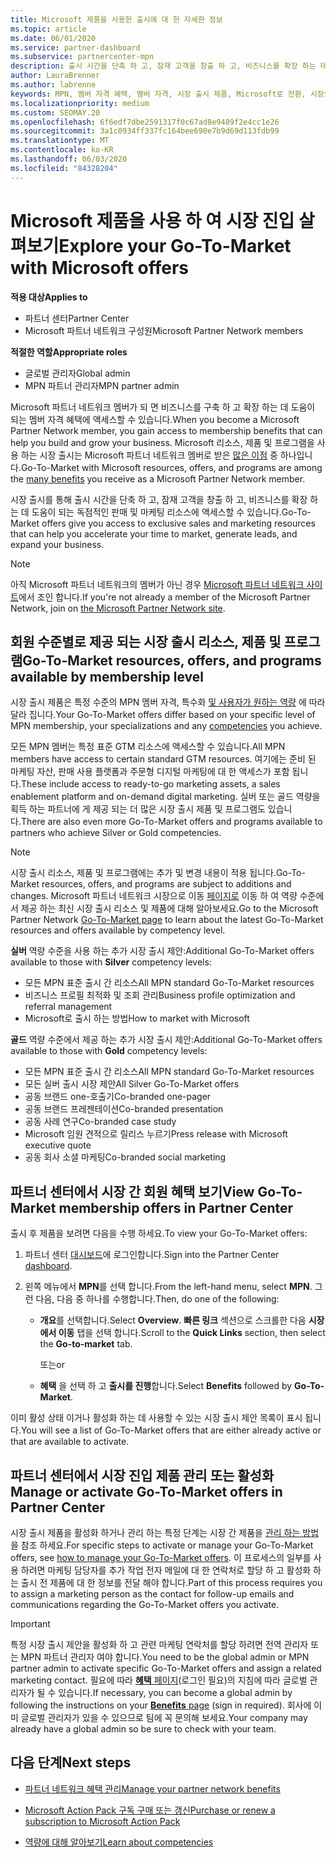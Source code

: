 ```yaml
---
title: Microsoft 제품을 사용한 출시에 대 한 자세한 정보
ms.topic: article
ms.date: 06/01/2020
ms.service: partner-dashboard
ms.subservice: partnercenter-mpn
description: 출시 시간을 단축 하 고, 잠재 고객을 창출 하 고, 비즈니스를 확장 하는 데 도움이 되는 Microsoft 제품 출시에 대해 알아보세요.
author: LauraBrenner
ms.author: labrenne
keywords: MPN, 멤버 자격 혜택, 멤버 자격, 시장 출시 제품, Microsoft로 전환, 시장으로 이동, 골드 멤버 자격, 실버 멤버 자격
ms.localizationpriority: medium
ms.custom: SEOMAY.20
ms.openlocfilehash: 6f6edf7dbe2591317f0c67ad8e9489f2e4cc1e26
ms.sourcegitcommit: 3a1c0934ff337fc164bee690e7b9d69d113fdb99
ms.translationtype: MT
ms.contentlocale: ko-KR
ms.lasthandoff: 06/03/2020
ms.locfileid: "84328204"
---
```

# <a name="explore-your-go-to-market-with-microsoft-offers"></a><span data-ttu-id="3dc69-104">Microsoft 제품을 사용 하 여 시장 진입 살펴보기</span><span class="sxs-lookup"><span data-stu-id="3dc69-104">Explore your Go-To-Market with Microsoft offers</span></span>

<span data-ttu-id="3dc69-105">**적용 대상**</span><span class="sxs-lookup"><span data-stu-id="3dc69-105">**Applies to**</span></span>

- <span data-ttu-id="3dc69-106">파트너 센터</span><span class="sxs-lookup"><span data-stu-id="3dc69-106">Partner Center</span></span>
- <span data-ttu-id="3dc69-107">Microsoft 파트너 네트워크 구성원</span><span class="sxs-lookup"><span data-stu-id="3dc69-107">Microsoft Partner Network members</span></span>

<span data-ttu-id="3dc69-108">**적절한 역할**</span><span class="sxs-lookup"><span data-stu-id="3dc69-108">**Appropriate roles**</span></span>

- <span data-ttu-id="3dc69-109">글로벌 관리자</span><span class="sxs-lookup"><span data-stu-id="3dc69-109">Global admin</span></span>
- <span data-ttu-id="3dc69-110">MPN 파트너 관리자</span><span class="sxs-lookup"><span data-stu-id="3dc69-110">MPN partner admin</span></span>

<span data-ttu-id="3dc69-111">Microsoft 파트너 네트워크 멤버가 되 면 비즈니스를 구축 하 고 확장 하는 데 도움이 되는 멤버 자격 혜택에 액세스할 수 있습니다.</span><span class="sxs-lookup"><span data-stu-id="3dc69-111">When you become a Microsoft Partner Network member, you gain access to membership benefits that can help you build and grow your business.</span></span> <span data-ttu-id="3dc69-112">Microsoft 리소스, 제품 및 프로그램을 사용 하는 시장 출시는 Microsoft 파트너 네트워크 멤버로 받은 [많은 이점](https://partner.microsoft.com/manage-your-partner-network-benefits) 중 하나입니다.</span><span class="sxs-lookup"><span data-stu-id="3dc69-112">Go-To-Market with Microsoft resources, offers, and programs are among the [many benefits](https://partner.microsoft.com/manage-your-partner-network-benefits) you receive as a Microsoft Partner Network member.</span></span>

<span data-ttu-id="3dc69-113">시장 출시를 통해 출시 시간을 단축 하 고, 잠재 고객을 창출 하 고, 비즈니스를 확장 하는 데 도움이 되는 독점적인 판매 및 마케팅 리소스에 액세스할 수 있습니다.</span><span class="sxs-lookup"><span data-stu-id="3dc69-113">Go-To-Market offers give you access to exclusive sales and marketing resources that can help you accelerate your time to market, generate leads, and expand your business.</span></span>

>[!NOTE]
><span data-ttu-id="3dc69-114">아직 Microsoft 파트너 네트워크의 멤버가 아닌 경우 [Microsoft 파트너 네트워크 사이트](https://partner.microsoft.com/membership)에서 조인 합니다.</span><span class="sxs-lookup"><span data-stu-id="3dc69-114">If you're not already a member of the Microsoft Partner Network, join on [the Microsoft Partner Network site](https://partner.microsoft.com/membership).</span></span>

## <a name="go-to-market-resources-offers-and-programs-available-by-membership-level"></a><span data-ttu-id="3dc69-115">회원 수준별로 제공 되는 시장 출시 리소스, 제품 및 프로그램</span><span class="sxs-lookup"><span data-stu-id="3dc69-115">Go-To-Market resources, offers, and programs available by membership level</span></span>

<span data-ttu-id="3dc69-116">시장 출시 제품은 특정 수준의 MPN 멤버 자격, 특수화 [및 사용자가 원하는 역량](learn-about-competencies.md) 에 따라 달라 집니다.</span><span class="sxs-lookup"><span data-stu-id="3dc69-116">Your Go-To-Market offers differ based on your specific level of MPN membership, your specializations and any [competencies](learn-about-competencies.md) you achieve.</span></span>

<span data-ttu-id="3dc69-117">모든 MPN 멤버는 특정 표준 GTM 리소스에 액세스할 수 있습니다.</span><span class="sxs-lookup"><span data-stu-id="3dc69-117">All MPN members have access to certain standard GTM resources.</span></span> <span data-ttu-id="3dc69-118">여기에는 준비 된 마케팅 자산, 판매 사용 플랫폼과 주문형 디지털 마케팅에 대 한 액세스가 포함 됩니다.</span><span class="sxs-lookup"><span data-stu-id="3dc69-118">These include access to ready-to-go marketing assets, a sales enablement platform and on-demand digital marketing.</span></span> <span data-ttu-id="3dc69-119">실버 또는 골드 역량을 획득 하는 파트너에 게 제공 되는 더 많은 시장 출시 제품 및 프로그램도 있습니다.</span><span class="sxs-lookup"><span data-stu-id="3dc69-119">There are also even more Go-To-Market offers and programs available to partners who achieve Silver or Gold competencies.</span></span>

>[!NOTE]
><span data-ttu-id="3dc69-120">시장 출시 리소스, 제품 및 프로그램에는 추가 및 변경 내용이 적용 됩니다.</span><span class="sxs-lookup"><span data-stu-id="3dc69-120">Go-To-Market resources, offers, and programs are subject to additions and changes.</span></span> <span data-ttu-id="3dc69-121">Microsoft 파트너 네트워크 시장으로 이동 [페이지로](https://partner.microsoft.com/membership/go-to-market) 이동 하 여 역량 수준에서 제공 하는 최신 시장 출시 리소스 및 제품에 대해 알아보세요.</span><span class="sxs-lookup"><span data-stu-id="3dc69-121">Go to the Microsoft Partner Network [Go-To-Market page](https://partner.microsoft.com/membership/go-to-market) to learn about the latest Go-To-Market resources and offers available by competency level.</span></span>

<span data-ttu-id="3dc69-122">**실버** 역량 수준을 사용 하는 추가 시장 출시 제안:</span><span class="sxs-lookup"><span data-stu-id="3dc69-122">Additional Go-To-Market offers available to those with **Silver** competency levels:</span></span>

- <span data-ttu-id="3dc69-123">모든 MPN 표준 출시 간 리소스</span><span class="sxs-lookup"><span data-stu-id="3dc69-123">All MPN standard Go-To-Market resources</span></span>
- <span data-ttu-id="3dc69-124">비즈니스 프로필 최적화 및 조회 관리</span><span class="sxs-lookup"><span data-stu-id="3dc69-124">Business profile optimization and referral management</span></span>
- <span data-ttu-id="3dc69-125">Microsoft로 출시 하는 방법</span><span class="sxs-lookup"><span data-stu-id="3dc69-125">How to market with Microsoft</span></span>

<span data-ttu-id="3dc69-126">**골드** 역량 수준에서 제공 하는 추가 시장 출시 제안:</span><span class="sxs-lookup"><span data-stu-id="3dc69-126">Additional Go-To-Market offers available to those with **Gold** competency levels:</span></span>

- <span data-ttu-id="3dc69-127">모든 MPN 표준 출시 간 리소스</span><span class="sxs-lookup"><span data-stu-id="3dc69-127">All MPN standard Go-To-Market resources</span></span>
- <span data-ttu-id="3dc69-128">모든 실버 출시 시장 제안</span><span class="sxs-lookup"><span data-stu-id="3dc69-128">All Silver Go-To-Market offers</span></span>
- <span data-ttu-id="3dc69-129">공동 브랜드 one-호출기</span><span class="sxs-lookup"><span data-stu-id="3dc69-129">Co-branded one-pager</span></span>
- <span data-ttu-id="3dc69-130">공동 브랜드 프레젠테이션</span><span class="sxs-lookup"><span data-stu-id="3dc69-130">Co-branded presentation</span></span>
- <span data-ttu-id="3dc69-131">공동 사례 연구</span><span class="sxs-lookup"><span data-stu-id="3dc69-131">Co-branded case study</span></span>
- <span data-ttu-id="3dc69-132">Microsoft 임원 견적으로 릴리스 누르기</span><span class="sxs-lookup"><span data-stu-id="3dc69-132">Press release with Microsoft executive quote</span></span>
- <span data-ttu-id="3dc69-133">공동 회사 소셜 마케팅</span><span class="sxs-lookup"><span data-stu-id="3dc69-133">Co-branded social marketing</span></span>

## <a name="view-go-to-market-membership-offers-in-partner-center"></a><span data-ttu-id="3dc69-134">파트너 센터에서 시장 간 회원 혜택 보기</span><span class="sxs-lookup"><span data-stu-id="3dc69-134">View Go-To-Market membership offers in Partner Center</span></span>

<span data-ttu-id="3dc69-135">출시 후 제품을 보려면 다음을 수행 하세요.</span><span class="sxs-lookup"><span data-stu-id="3dc69-135">To view your Go-To-Market offers:</span></span>

1. <span data-ttu-id="3dc69-136">파트너 센터 [대시보드]( https://docs.microsoft.com/partner-center/)에 로그인합니다.</span><span class="sxs-lookup"><span data-stu-id="3dc69-136">Sign into the Partner Center [dashboard]( https://docs.microsoft.com/partner-center/).</span></span>

2. <span data-ttu-id="3dc69-137">왼쪽 메뉴에서 **MPN**를 선택 합니다.</span><span class="sxs-lookup"><span data-stu-id="3dc69-137">From the left-hand menu, select **MPN**.</span></span> <span data-ttu-id="3dc69-138">그런 다음, 다음 중 하나를 수행합니다.</span><span class="sxs-lookup"><span data-stu-id="3dc69-138">Then, do one of the following:</span></span>

    - <span data-ttu-id="3dc69-139">**개요**를 선택합니다.</span><span class="sxs-lookup"><span data-stu-id="3dc69-139">Select **Overview**.</span></span> <span data-ttu-id="3dc69-140">**빠른 링크** 섹션으로 스크롤한 다음 **시장에서 이동** 탭을 선택 합니다.</span><span class="sxs-lookup"><span data-stu-id="3dc69-140">Scroll to the **Quick Links** section, then select the **Go-to-market** tab.</span></span>

      <span data-ttu-id="3dc69-141">또는</span><span class="sxs-lookup"><span data-stu-id="3dc69-141">or</span></span>

    - <span data-ttu-id="3dc69-142">**혜택** 을 선택 하 고 **출시를 진행**합니다.</span><span class="sxs-lookup"><span data-stu-id="3dc69-142">Select **Benefits** followed by **Go-To-Market**.</span></span>

<span data-ttu-id="3dc69-143">이미 활성 상태 이거나 활성화 하는 데 사용할 수 있는 시장 출시 제안 목록이 표시 됩니다.</span><span class="sxs-lookup"><span data-stu-id="3dc69-143">You will see a list of Go-To-Market offers that are either already active or that are available to activate.</span></span>

## <a name="manage-or-activate-go-to-market-offers-in-partner-center"></a><span data-ttu-id="3dc69-144">파트너 센터에서 시장 진입 제품 관리 또는 활성화</span><span class="sxs-lookup"><span data-stu-id="3dc69-144">Manage or activate Go-To-Market offers in Partner Center</span></span>

<span data-ttu-id="3dc69-145">시장 출시 제품을 활성화 하거나 관리 하는 특정 단계는 시장 간 제품을 [관리 하는 방법](manage-your-partner-network-benefits.md#manage-go-to-market-offers)을 참조 하세요.</span><span class="sxs-lookup"><span data-stu-id="3dc69-145">For specific steps to activate or manage your Go-To-Market offers, see [how to manage your Go-To-Market offers](manage-your-partner-network-benefits.md#manage-go-to-market-offers).</span></span> <span data-ttu-id="3dc69-146">이 프로세스의 일부를 사용 하려면 마케팅 담당자를 추가 작업 전자 메일에 대 한 연락처로 할당 하 고 활성화 하는 출시 전 제품에 대 한 정보를 전달 해야 합니다.</span><span class="sxs-lookup"><span data-stu-id="3dc69-146">Part of this process requires you to assign a marketing person as the contact for follow-up emails and communications regarding the Go-To-Market offers you activate.</span></span>

>[!IMPORTANT]
><span data-ttu-id="3dc69-147">특정 시장 출시 제안을 활성화 하 고 관련 마케팅 연락처를 할당 하려면 전역 관리자 또는 MPN 파트너 관리자 여야 합니다.</span><span class="sxs-lookup"><span data-stu-id="3dc69-147">You need to be the global admin or MPN partner admin to activate specific Go-To-Market offers and assign a related marketing contact.</span></span> <span data-ttu-id="3dc69-148">필요에 따라 [**혜택** 페이지](https://partnercenter.microsoft.com/pcv/partnership/benefits)(로그인 필요)의 지침에 따라 글로벌 관리자가 될 수 있습니다.</span><span class="sxs-lookup"><span data-stu-id="3dc69-148">If necessary, you can become a global admin by following the instructions on your [**Benefits** page](https://partnercenter.microsoft.com/pcv/partnership/benefits) (sign in required).</span></span> <span data-ttu-id="3dc69-149">회사에 이미 글로벌 관리자가 있을 수 있으므로 팀에 꼭 문의해 보세요.</span><span class="sxs-lookup"><span data-stu-id="3dc69-149">Your company may already have a global admin so be sure to check with your team.</span></span>

## <a name="next-steps"></a><span data-ttu-id="3dc69-150">다음 단계</span><span class="sxs-lookup"><span data-stu-id="3dc69-150">Next steps</span></span>

- [<span data-ttu-id="3dc69-151">파트너 네트워크 혜택 관리</span><span class="sxs-lookup"><span data-stu-id="3dc69-151">Manage your partner network benefits</span></span>](manage-your-partner-network-benefits.md)

- [<span data-ttu-id="3dc69-152">Microsoft Action Pack 구독 구매 또는 갱신</span><span class="sxs-lookup"><span data-stu-id="3dc69-152">Purchase or renew a subscription to Microsoft Action Pack</span></span>](mpn-get-action-pack.md)

- [<span data-ttu-id="3dc69-153">역량에 대해 알아보기</span><span class="sxs-lookup"><span data-stu-id="3dc69-153">Learn about competencies</span></span>](learn-about-competencies.md)
